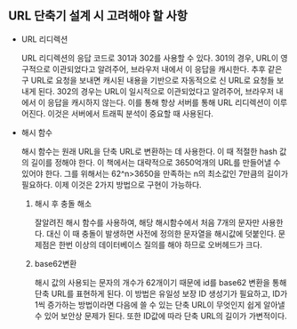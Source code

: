 ## URL 단축기 설계 시 고려해야 할 사항

- URL 리디렉션
    
    URL 리디렉션의 응답 코드로 301과 302를 사용할 수 있다.
    301의 경우, URL이 영구적으로 이관되었다고 알려주어, 브라우저 내에서 이 응답을 캐시한다. 추후 같은 구 URL로 요청을 보내면 캐시된 내용을 기반으로 자동적으로 신 URL로 요청들 보내게 된다.
    302의 경우는 URL이 일시적으로 이관되었다고 알려주어, 브라우저 내에서 이 응답을 캐시하지 않는다. 이를 통해 항상 서버를 통해 URL 리디렉션이 이루어진다. 이것은 서버에서 트래픽 분석이 중요할 때 사용된다. 
    
- 해시 함수
    
    해시 함수는 원래 URL을 단축 URL로 변환하는 데 사용한다.
    이 때 적절한 hash 값의 길이를 정해야 한다. 이 책에서는 대략적으로 3650억개의 URL를 만들어낼 수 있어야 한다. 
    그를 위해서는 62^n>3650을 만족하는 n의 최소값인 7만큼의 길이가 필요하다.
    이제 이것은 2가지 방법으로 구현이 가능하다.
    
    1. 해시 후 충돌 해소
        
        잘알려진 해시 함수를 사용하여, 해당 해시함수에서 처음 7개의 문자만 사용한다.
        대신 이 때 충돌이 발생하면 사전에 정의한 문자열을 해시값에 덧붙인다.
        문제점은 한번 이상의 데이터베이스 질의를 해야 하므로 오버헤드가 크다.
        
    2. base62변환
        
       해시 값의 사용되는 문자의 개수가 62개이기 때문에 id를 base62 변환을 통해 단축 URL를 표현하게 된다.
       이 방법은 유일성 보장 ID 생성기가 필요하고, ID가 1씩 증가하는 방법이라면 다음에 쓸 수 있는 단축 URL이 무엇인지 쉽게 알아낼 수 있어 보안상 문제가 된다.
       또한 ID값에 따라 단축 URL의 길이가 가변적이다.
